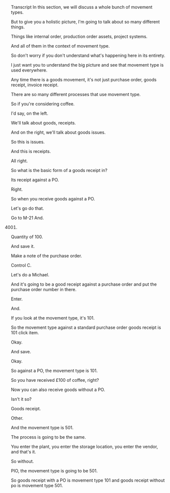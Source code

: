 
Transcript
In this section, we will discuss a whole bunch of movement types.

But to give you a holistic picture, I'm going to talk about so many different things.

Things like internal order, production order assets, project systems.

And all of them in the context of movement type.

So don't worry if you don't understand what's happening here in its entirety.

I just want you to understand the big picture and see that movement type is used everywhere.

Any time there is a goods movement, it's not just purchase order, goods receipt, invoice receipt.

There are so many different processes that use movement type.

So if you're considering coffee.

I'd say, on the left.

We'll talk about goods, receipts.

And on the right, we'll talk about goods issues.

So this is issues.

And this is receipts.

All right.

So what is the basic form of a goods receipt in?

Its receipt against a PO.

Right.

So when you receive goods against a PO.

Let's go do that.

Go to M-21 And.

4001.

Quantity of 100.

And save it.

Make a note of the purchase order.

Control C.

Let's do a Michael.

And it's going to be a good receipt against a purchase order and put the purchase order number in there.

Enter.

And.

If you look at the movement type, it's 101.

So the movement type against a standard purchase order goods receipt is 101 click item.

Okay.

And save.

Okay.

So against a PO, the movement type is 101.

So you have received £100 of coffee, right?

Now you can also receive goods without a PO.

Isn't it so?

Goods receipt.

Other.

And the movement type is 501.

The process is going to be the same.

You enter the plant, you enter the storage location, you enter the vendor, and that's it.

So without.

PIO, the movement type is going to be 501.

So goods receipt with a PO is movement type 101 and goods receipt without po is movement type 501.


